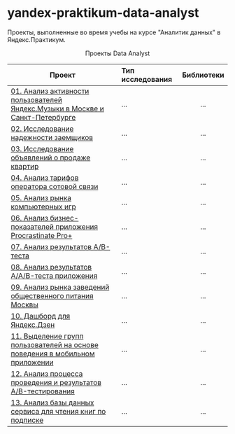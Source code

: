 # yandex-praktikum-data-analyst
Проекты, выполненные во время учебы на курсе "Аналитик данных" в Яндекс.Практикум.


<p align="center"> Проекты Data Analyst </p align="center">


| **Проект** | **Тип исследования** | **Библиотеки** |
| -------------------- | :--------------------- |:---------------------------:|
| [01. Анализ активности пользователей Яндекс.Музыки в Москве и Санкт-Петербурге]() | ... | ... |
| [02. Исследование надежности заемщиков]()| ... | ... |
| [03. Исследование объявлений о продаже квартир]() | ... | ... |
| [04. Анализ тарифов оператора сотовой связи]() | ... | ... |
| [05. Анализ рынка компьютерных игр]() | ... | ... |
| [06. Анализ бизнес-показателей приложения Procrastinate Pro+]() | ... | ... |
| [07. Анализ результатов A/B-теста]() | ... | ... |
| [08. Анализ результатов A/A/B-теста приложения]() | ... | ... |
| [09. Анализ рынка заведений общественного питания Москвы]() | ... | ... |
| [10. Дашборд для Яндекс.Дзен]() | ... | ... |
| [11. Выделение групп пользователей на основе поведения в мобильном приложении]() | ... | ... |
| [12. Анализ процесса проведения и результатов A/B-тестирования]() | ... | ... |
| [13. Анализ базы данных сервиса для чтения книг по подписке]() | ... | ... |

